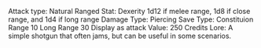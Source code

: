 Attack type: Natural
Ranged
Stat: Dexerity
1d12 if melee range, 1d8 if close range, and 1d4 if long range
Damage Type: Piercing
Save Type: Constituion
Range 10
Long Range 30
Display as attack
Value: 250 Credits
Lore: A simple shotgun that often jams, but can be useful in some scenarios.